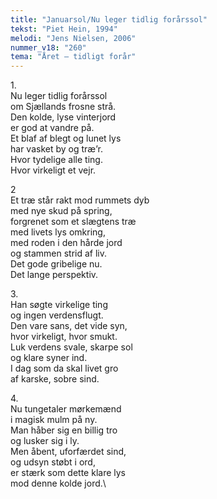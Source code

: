 ```yaml
---
title: "Januarsol/Nu leger tidlig forårssol"
tekst: "Piet Hein, 1994"
melodi: "Jens Nielsen, 2006"
nummer_v18: "260"
tema: "Året – tidligt forår"
---
```

1\.\
Nu leger tidlig forårssol\
om Sjællands frosne strå.\
Den kolde, lyse vinterjord\
er god at vandre på.\
Et blaf af blegt og lunet lys\
har vasket by og træ’r.\
Hvor tydelige alle ting.\
Hvor virkeligt et vejr.

2\
Et træ står rakt mod rummets dyb\
med nye skud på spring,\
forgrenet som et slægtens træ\
med livets lys omkring,\
med roden i den hårde jord\
og stammen strid af liv.\
Det gode gribelige nu.\
Det lange perspektiv.

3\.\
Han søgte virkelige ting\
og ingen verdensflugt.\
Den vare sans, det vide syn,\
hvor virkeligt, hvor smukt.\
Luk verdens svale, skarpe sol\
og klare syner ind.\
I dag som da skal livet gro\
af karske, sobre sind.

4\.\
Nu tungetaler mørkemænd\
i magisk mulm på ny.\
Man håber sig en billig tro\
og lusker sig i ly.\
Men åbent, uforfærdet sind,\
og udsyn støbt i ord,\
er stærk som dette klare lys\
mod denne kolde jord.\
